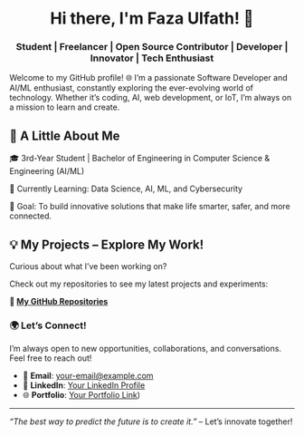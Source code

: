 <h1 align="center">Hi there, I'm Faza Ulfath! 👋</h2>
<h3 align="center">Student | Freelancer | Open Source Contributor | Developer | Innovator | Tech Enthusiast</h3>

Welcome to my GitHub profile! 🌐 I’m a passionate Software Developer and AI/ML enthusiast, constantly exploring the ever-evolving world of technology. Whether it’s coding, AI, web development, or IoT, I’m always on a mission to learn and create.

## 🚀 A Little About Me

🎓 3rd-Year Student | Bachelor of Engineering in Computer Science & Engineering (AI/ML)

🌱 Currently Learning: Data Science, AI, ML, and Cybersecurity

🎯 Goal: To build innovative solutions that make life smarter, safer, and more connected.

## 💡 My Projects – Explore My Work!

Curious about what I’ve been working on?

Check out my repositories to see my latest projects and experiments:

**🔗 [My GitHub Repositories](https://github.com/fazaulfath?tab=repositories)**

### 🌍 Let’s Connect!

I’m always open to new opportunities, collaborations, and conversations. Feel free to reach out!

- 📧 **Email**: [your-email@example.com](mailto:fazaulfath17@gmail.com)
- 💼 **LinkedIn**: [Your LinkedIn Profile](https://linkedin.com/in/faza-ulfath-045033230)
- 🌐 **Portfolio**: [Your Portfolio Link](https://fazaulfath.netlify.app/))

---

*“The best way to predict the future is to create it.”* – Let’s innovate together!
